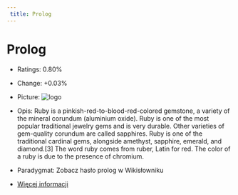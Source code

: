 ```yaml
--- 
 title: Prolog 
--- 
```

# Prolog
- Ratings: 0.80%
- Change: +0.03%
- Picture: ![logo](https://www.tiobe.com/wp-content/themes/tiobe/tiobe-index/images/Prolog.png)
- Opis: Ruby is a pinkish-red-to-blood-red-colored gemstone, a variety of the mineral corundum (aluminium oxide). Ruby is one of the most popular traditional jewelry gems and is very durable. Other varieties of gem-quality corundum are called sapphires. Ruby is one of the traditional cardinal gems, alongside amethyst, sapphire, emerald, and diamond.[3] The word ruby comes from ruber, Latin for red. The color of a ruby is due to the presence of chromium.
- Paradygmat: Zobacz hasło prolog w Wikisłowniku

- [Więcej informacji](https://pl.wikipedia.org/wiki/Prolog)
